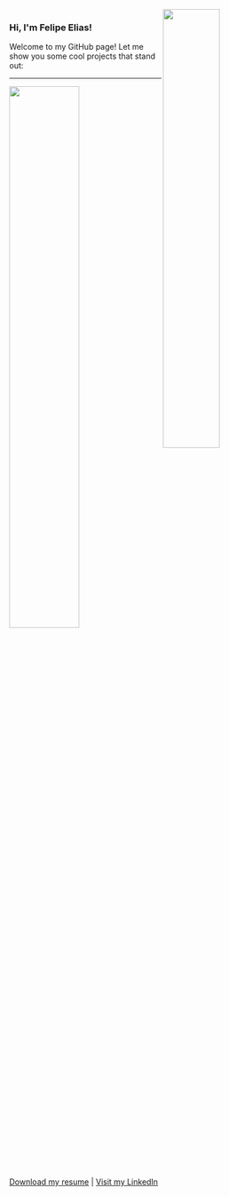 <img align="right" width="45%" src="https://raw.githubusercontent.com/gist/feponiel/41762a72af22d63885ed7e11e12618b0/raw/09e54503566f2ebdf5ff0ff778aa7f9bf7590677/github_card.svg" />

### Hi, I'm Felipe Elias!

Welcome to my GitHub page! Let me show you some cool projects that stand out:

---

<a href="https://github.com/feponiel/kodi-blog"><img width="50%" src="https://raw.githubusercontent.com/gist/feponiel/0849b12d4d61d33523aa969af99768bd/raw/1f1e85e4c34fbbd89a6a781bde78fb6bf1f8eaf4/card_kodi.svg" /></a>

[Download my resume]() | [Visit my LinkedIn](https://www.linkedin.com/in/felipe-daniel-elias/)

